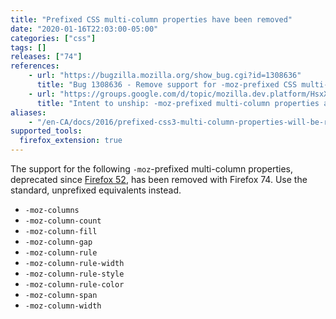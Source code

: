 ```yaml
---
title: "Prefixed CSS multi-column properties have been removed"
date: "2020-01-16T22:03:00-05:00"
categories: ["css"]
tags: []
releases: ["74"]
references:
    - url: "https://bugzilla.mozilla.org/show_bug.cgi?id=1308636"
      title: "Bug 1308636 - Remove support for -moz-prefixed CSS multi-column properties"
    - url: "https://groups.google.com/d/topic/mozilla.dev.platform/HsxXNTUmhrU/discussion"
      title: "Intent to unship: -moz-prefixed multi-column properties and -moz-column-gap"
aliases:
    - "/en-CA/docs/2016/prefixed-css3-multi-column-properties-will-be-removed/"
supported_tools:
  firefox_extension: true
---
```

The support for the following `-moz`-prefixed multi-column properties, deprecated since [Firefox 52](https://www.fxsitecompat.dev/en-CA/docs/2016/css3-multi-column-properties-have-been-unprefixed/), has been removed with Firefox 74. Use the standard, unprefixed equivalents instead.

* `-moz-columns`
* `-moz-column-count`
* `-moz-column-fill`
* `-moz-column-gap`
* `-moz-column-rule`
* `-moz-column-rule-width`
* `-moz-column-rule-style`
* `-moz-column-rule-color`
* `-moz-column-span`
* `-moz-column-width`

